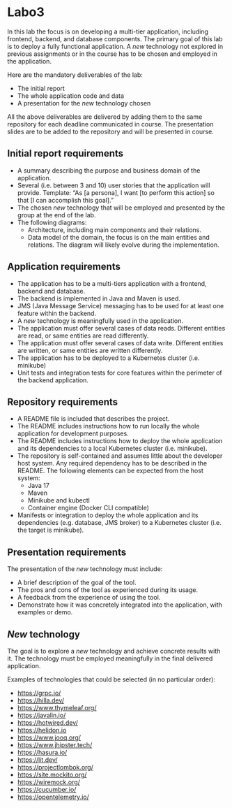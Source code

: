 # Labo3

In this lab the focus is on developing a multi-tier application, including frontend, backend, and database components. The primary goal of this lab is to deploy a fully functional application. A *new* technology not explored in previous assignments or in the course has to be chosen and employed in the application.

Here are the mandatory deliverables of the lab:
* The initial report
* The whole application code and data
* A presentation for the *new* technology chosen

All the above deliverables are delivered by adding them to the same repository for each deadline communicated in course.
The presentation slides are to be added to the repository and will be presented in course.

## Initial report requirements
* A summary describing the purpose and business domain of the application.
* Several (i.e. between 3 and 10) user stories that the application will provide. Template: 
“As [a persona], I want [to perform this action] so that [I can accomplish this goal].”
* The chosen *new* technology that will be employed and presented by the group at the end of the lab.
* The following diagrams:
    * Architecture, including main components and their relations.
    * Data model of the domain, the focus is on the main entities and relations. The diagram will likely evolve during the implementation.

## Application requirements
* The application has to be a multi-tiers application with a frontend, backend and database.
* The backend is implemented in Java and Maven is used.
* JMS (Java Message Service) messaging has to be used for at least one feature within the backend.
* A *new* technology is meaningfully used in the application.
* The application must offer several cases of data reads. Different entities are read, or same entities are read differently.
* The application must offer several cases of data write. Different entities are written, or same entities are written differently.
* The application has to be deployed to a Kubernetes cluster (i.e. minikube)
* Unit tests and integration tests for core features within the perimeter of the backend application.


## Repository requirements
* A README file is included that describes the project.
* The README includes instructions how to run locally the whole application for development purposes.
* The README includes instructions how to deploy the whole application and its dependencies to a local Kubernetes cluster (i.e. minikube).
* The repository is self-contained and assumes little about the developer host system. Any required dependency has to be described in the README. The following elements can be expected from the host system:
    * Java 17
    * Maven
    * Minikube and kubectl
    * Container engine (Docker CLI compatible)
* Manifests or integration to deploy the whole application and its dependencies (e.g. database, JMS broker) to a Kubernetes cluster (i.e. the target is minikube).

## Presentation requirements
The presentation of the *new* technology must include:
* A brief description of the goal of the tool.
* The pros and cons of the tool as experienced during its usage.
* A feedback from the experience of using the tool.
* Demonstrate how it was concretely integrated into the application, with examples or demo.

## *New* technology
The goal is to explore a *new* technology and achieve concrete results with it. The technology must be employed meaningfully in the final delivered application.

Examples of technologies that could be selected (in no particular order):
* https://grpc.io/
* https://hilla.dev/
* https://www.thymeleaf.org/
* https://javalin.io/
* https://hotwired.dev/
* https://helidon.io
* https://www.jooq.org/
* https://www.jhipster.tech/
* https://hasura.io/
* https://lit.dev/
* https://projectlombok.org/
* https://site.mockito.org/
* https://wiremock.org/
* https://cucumber.io/
* https://opentelemetry.io/
